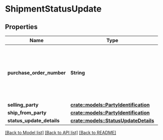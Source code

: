 # ShipmentStatusUpdate

## Properties

Name | Type | Description | Notes
------------ | ------------- | ------------- | -------------
**purchase_order_number** | **String** | Purchase order number of the shipment for which to update the shipment status. | 
**selling_party** | [**crate::models::PartyIdentification**](PartyIdentification.md) |  | 
**ship_from_party** | [**crate::models::PartyIdentification**](PartyIdentification.md) |  | 
**status_update_details** | [**crate::models::StatusUpdateDetails**](StatusUpdateDetails.md) |  | 

[[Back to Model list]](../README.md#documentation-for-models) [[Back to API list]](../README.md#documentation-for-api-endpoints) [[Back to README]](../README.md)


